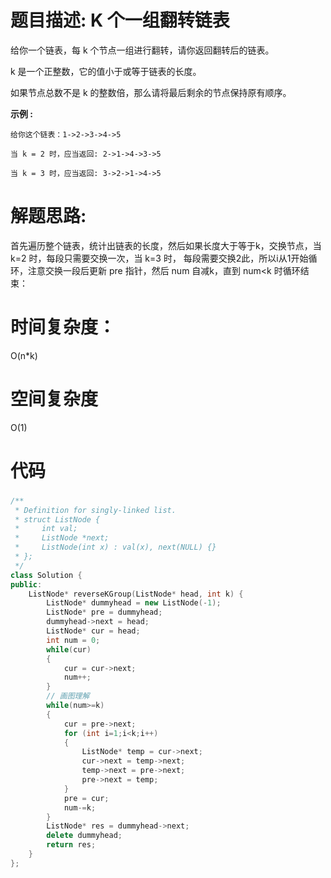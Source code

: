# 题目描述:  K 个一组翻转链表

给你一个链表，每 k 个节点一组进行翻转，请你返回翻转后的链表。

k 是一个正整数，它的值小于或等于链表的长度。

如果节点总数不是 k 的整数倍，那么请将最后剩余的节点保持原有顺序。


**示例 :**
```
给你这个链表：1->2->3->4->5

当 k = 2 时，应当返回: 2->1->4->3->5

当 k = 3 时，应当返回: 3->2->1->4->5
```

# 解题思路:
首先遍历整个链表，统计出链表的长度，然后如果长度大于等于k，交换节点，当 k=2 时，每段只需要交换一次，当 k=3 时，
每段需要交换2此，所以i从1开始循环，注意交换一段后更新 pre 指针，然后 num 自减k，直到 num<k 时循环结束：
# 时间复杂度：
  O(n\*k)
# 空间复杂度
  O(1)
  
# 代码
### 
```c++
/**
 * Definition for singly-linked list.
 * struct ListNode {
 *     int val;
 *     ListNode *next;
 *     ListNode(int x) : val(x), next(NULL) {}
 * };
 */
class Solution {
public:
    ListNode* reverseKGroup(ListNode* head, int k) {
        ListNode* dummyhead = new ListNode(-1);
        ListNode* pre = dummyhead;
        dummyhead->next = head;
        ListNode* cur = head;
        int num = 0;
        while(cur)
        {
            cur = cur->next;
            num++;
        }
        // 画图理解
        while(num>=k)
        {
            cur = pre->next;
            for (int i=1;i<k;i++)
            {
                ListNode* temp = cur->next;
                cur->next = temp->next;
                temp->next = pre->next;
                pre->next = temp;
            }
            pre = cur;
            num-=k;
        }
        ListNode* res = dummyhead->next;
        delete dummyhead;
        return res;
    }
};
```
